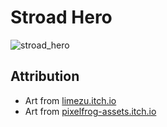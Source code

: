 # Stroad Hero

![stroad_hero](https://github.com/dustinmichels/stroad-hero/assets/16504363/8afd2f93-1c5d-4fec-af93-ac554c5e86be)

## Attribution

- Art from [limezu.itch.io](https://limezu.itch.io/modernexteriors)
- Art from [pixelfrog-assets.itch.io](https://pixelfrog-assets.itch.io/pixel-adventure-1)
